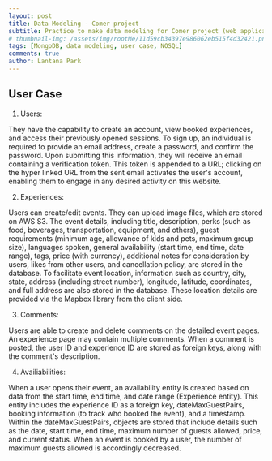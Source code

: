 ```yaml
---
layout: post
title: Data Modeling - Comer project
subtitle: Practice to make data modeling for Comer project (web application)
# thumbnail-img: /assets/img/rootMe/11d59cb34397e986062eb515f4d32421.png
tags: [MongoDB, data modeling, user case, NOSQL]
comments: true
author: Lantana Park
---
```


## User Case

1. Users:

They have the capability to create an account, view booked experiences, and access their previously opened sessions. To sign up, an individual is required to provide an email address, create a password, and confirm the password. Upon submitting this information, they will receive an email containing a verification token. This token is appended to a URL; clicking on the hyper linked URL from the sent email activates the user's account, enabling them to engage in any desired activity on this website.

2. Experiences:

Users can create/edit events. They can upload image files, which are stored on AWS S3. The event details, including title, description, perks (such as food, beverages, transportation, equipment, and others), guest requirements (minimum age, allowance of kids and pets, maximum group size), languages spoken, general availability (start time, end time, date range), tags, price (with currency), additional notes for consideration by users, likes from other users, and cancellation policy, are stored in the database. To facilitate event location, information such as country, city, state, address (including street number), longitude, latitude, coordinates, and full address are also stored in the database. These location details are provided via the Mapbox library from the client side.

3. Comments:

Users are able to create and delete comments on the detailed event pages. An experience page may contain multiple comments. When a comment is posted, the user ID and experience ID are stored as foreign keys, along with the comment's description.

4. Availiabilities:

When a user opens their event, an availability entity is created based on data from the start time, end time, and date range (Experience entity). This entity includes the experience ID as a foreign key, dateMaxGuestPairs, booking information (to track who booked the event), and a timestamp. Within the dateMaxGuestPairs, objects are stored that include details such as the date, start time, end time, maximum number of guests allowed, price, and current status. When an event is booked by a user, the number of maximum guests allowed is accordingly decreased.
